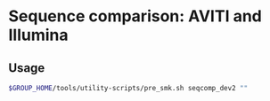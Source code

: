 # Sequence comparison: AVITI and Illumina

## Usage

```bash
$GROUP_HOME/tools/utility-scripts/pre_smk.sh seqcomp_dev2 ""
```